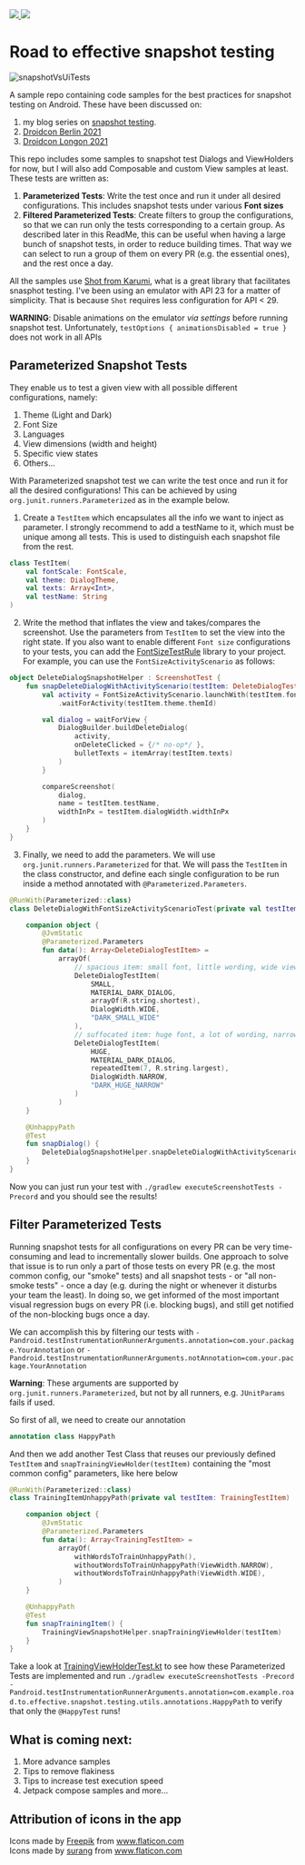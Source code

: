 <a href="https://androidweekly.net/issues/issue-479">
<img src="https://androidweekly.net/issues/issue-479/badge">
</a><a href="https://androidweekly.net/issues/issue-485">
<img src="https://androidweekly.net/issues/issue-485/badge">
</a>

# Road to effective snapshot testing </br>

![snapshotVsUiTests](https://user-images.githubusercontent.com/6097181/144911921-bae6182b-dae7-4f59-9dba-c88c9052b9b7.gif)

A sample repo containing code samples for the best practices for snapshot testing on Android. These have been discussed on:
1. my blog series on [snapshot testing](https://sergiosastre.hashnode.dev/an-introduction-to-snapshot-testing-on-android-in-2021). 
2. [Droidcon Berlin 2021](https://www.droidcon.com/2021/11/10/an-introduction-to-effective-snapshot-testing-on-android/)
3. [Droidcon Longon 2021](https://www.droidcon.com/2021/11/17/an-introduction-to-effective-snapshot-testing-on-android-2/)

This repo includes some samples to snapshot test Dialogs and ViewHolders for now, but I will also add Composable and custom View samples at least. 
These tests are written as:
1. **Parameterized Tests**: Write the test once and run it under all desired configurations. This includes snapshot tests under various **Font sizes**
2. **Filtered Parameterized Tests**: Create filters to group the configurations, so that we can run only the tests corresponding to a certain group. As described later in this ReadMe, this can be useful when having a large bunch of snapshot tests, in order to reduce building times. That way we can select to run a group of them on every PR (e.g. the essential ones), and the rest once a day.

All the samples use [Shot from Karumi](https://github.com/Karumi/Shot), what is a great library that facilitates
snasphot testing.
I've been using an emulator with API 23 for a matter of simplicity. That is because `Shot` requires less
configuration for API < 29. 

**WARNING**: Disable animations on the emulator *via settings* before running snapshot test. Unfortunately, `testOptions { animationsDisabled = true }` does not work in all APIs

## Parameterized Snapshot Tests
They enable us to test a given view with all possible different configurations, namely:
  1. Theme (Light and Dark)
  2. Font Size
  3. Languages
  4. View dimensions (width and height)
  5. Specific view states
  6. Others...

With Parameterized snapshot test we can write the test once and run it for all the desired configurations!
This can be achieved by using `org.junit.runners.Parameterized` as in the example below.

1. Create a `TestItem` which encapsulates all the info we want to inject as parameter. I strongly
recommend to add a testName to it, which must be unique among all tests. This is used to distinguish
each snapshot file from the rest.
```kotlin
class TestItem(
    val fontScale: FontScale,
    val theme: DialogTheme,
    val texts: Array<Int>,
    val testName: String
)
```

2. Write the method that inflates the view and takes/compares the screenshot. Use the parameters from
`TestItem` to set the view into the right state.
If you also want to enable different `Font size` configurations to your tests, you can add the
[FontSizeTestRule](https://github.com/sergio-sastre/FontSizeTestRule) library to your project. For example,
you can use the `FontSizeActivityScenario` as follows:
```kotlin
object DeleteDialogSnapshotHelper : ScreenshotTest {
    fun snapDeleteDialogWithActivityScenario(testItem: DeleteDialogTestItem) {
        val activity = FontSizeActivityScenario.launchWith(testItem.fontScale)
            .waitForActivity(testItem.theme.themId)

        val dialog = waitForView {
            DialogBuilder.buildDeleteDialog(
                activity,
                onDeleteClicked = {/* no-op*/ },
                bulletTexts = itemArray(testItem.texts)
            )
        }

        compareScreenshot(
            dialog,
            name = testItem.testName,
            widthInPx = testItem.dialogWidth.widthInPx
        )
    }
}
```

3. Finally, we need to add the parameters. We will use `org.junit.runners.Parameterized` for that.
We will pass the `TestItem` in the class constructor, and define each single configuration to be run
inside a method annotated with `@Parameterized.Parameters`.

```kotlin
@RunWith(Parameterized::class)
class DeleteDialogWithFontSizeActivityScenarioTest(private val testItem: DeleteDialogTestItem) : ScreenshotTest {

    companion object {
        @JvmStatic
        @Parameterized.Parameters
        fun data(): Array<DeleteDialogTestItem> =
            arrayOf(
                // spacious item: small font, little wording, wide view
                DeleteDialogTestItem(
                    SMALL,
                    MATERIAL_DARK_DIALOG,
                    arrayOf(R.string.shortest),
                    DialogWidth.WIDE,
                    "DARK_SMALL_WIDE"
                ),
                // suffocated item: huge font, a lot of wording, narrow view
                DeleteDialogTestItem(
                    HUGE,
                    MATERIAL_DARK_DIALOG,
                    repeatedItem(7, R.string.largest),
                    DialogWidth.NARROW,
                    "DARK_HUGE_NARROW"
                )
            )
    }

    @UnhappyPath
    @Test
    fun snapDialog() {
        DeleteDialogSnapshotHelper.snapDeleteDialogWithActivityScenario(testItem)
    }
}
```
Now you can just run your test with `./gradlew executeScreenshotTests -Precord` and you should see the
results!

## Filter Parameterized Tests
Running snapshot tests for all configurations on every PR can be very time-consuming and lead to
incrementally slower builds. One approach to solve that issue is to run only a part of those tests
on every PR (e.g. the most common config, our "smoke" tests) and all snapshot tests - or "all non-smoke
tests" - once a day (e.g. during the night or whenever it disturbs your team the least).
In doing so, we get informed of the most important visual regression bugs on every PR (i.e. blocking bugs),
and still get notified of the non-blocking bugs once a day.

We can accomplish this by filtering our tests with
`-Pandroid.testInstrumentationRunnerArguments.annotation=com.your.package.YourAnnotation`
or
`-Pandroid.testInstrumentationRunnerArguments.notAnnotation=com.your.package.YourAnnotation`

**Warning**: These arguments are supported by `org.junit.runners.Parameterized`, but not by all runners,
e.g. `JUnitParams` fails if used.

So first of all, we need to create our annotation
```kotlin
annotation class HappyPath
```

And then we add another Test Class that reuses our previously defined `TestItem` and `snapTrainingViewHolder(testItem)`
containing the "most common config" parameters, like here below
```kotlin
@RunWith(Parameterized::class)
class TrainingItemUnhappyPath(private val testItem: TrainingTestItem) : ScreenshotTest {

    companion object {
        @JvmStatic
        @Parameterized.Parameters
        fun data(): Array<TrainingTestItem> =
            arrayOf(
                withWordsToTrainUnhappyPath(),
                withoutWordsToTrainUnhappyPath(ViewWidth.NARROW),
                withoutWordsToTrainUnhappyPath(ViewWidth.WIDE),
            )
    }

    @UnhappyPath
    @Test
    fun snapTrainingItem() {
        TrainingViewSnapshotHelper.snapTrainingViewHolder(testItem)
    }
}
```

Take a look at [TrainingViewHolderTest.kt](https://github.com/sergio-sastre/RoadToEffectiveSnapshotTesting/blob/master/app/src/androidTest/java/com/example/road/to/effective/snapshot/testing/parameterized/trainingitem/TrainingViewHolderTest.kt) to see how these Parameterized Tests are implemented and run
`./gradlew executeScreenshotTests -Precord -Pandroid.testInstrumentationRunnerArguments.annotation=com.example.road.to.effective.snapshot.testing.utils.annotations.HappyPath`
to verify that only the `@HappyTest` runs!

## What is coming next:
1. More advance samples
2. Tips to remove flakiness
3. Tips to increase test execution speed
4. Jetpack compose samples
and more...

## Attribution of icons in the app
Icons made by <a href="https://www.freepik.com" title="Freepik">Freepik</a> from <a href="https://www.flaticon.com/" title="Flaticon">www.flaticon.com</a>
</br>
Icons made by <a href="https://www.flaticon.com/authors/surang" title="surang">surang</a> from <a href="https://www.flaticon.com/" title="Flaticon">www.flaticon.com</a>

